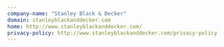 ```yaml
---
company-name: "Stanley Black & Decker"
domain: stanleyblackanddecker.com
home: http://www.stanleyblackanddecker.com/
privacy-policy: http://www.stanleyblackanddecker.com/privacy-policy
---
```




